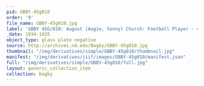 ```yaml
---
pid: GBBY-45g010
order: '9'
file_name: GBBY-45g010.jpg
label: 'GBBY 45G/010: August (Augie, Sonny) Church: Football Player - c1934-1935'
_date: 1934-1935
object_type: glass plate negative
source: http://archives.nd.edu/Bagby/GBBY-45g010.jpg
thumbnail: "/img/derivatives/simple/GBBY-45g010/thumbnail.jpg"
manifest: "/img/derivatives/iiif/images/GBBY-45g010/manifest.json"
full: "/img/derivatives/simple/GBBY-45g010/full.jpg"
layout: generic_collection_item
collection: bagby
---
```

